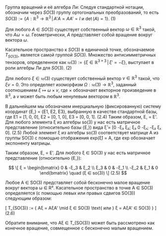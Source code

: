Группа вращений и её алгебра Ли: Следуя стандартной нотации, обозначим через $SO(3)$ группу ортогональных преобразований, то есть $SO(3) := \{A: \mathbb{R}^3 \rightarrow \mathbb{R}^3 \, | \, A'A = AA' = I \text{ и } \det(A) = 1\}$. (1)

Для любого $A \in SO(3)$ существует собственный вектор $\omega \in \mathbb{R}^3$ такой, что $A\omega = \omega$. Геометрически, $A$ представляет собой вращение вокруг вектора $\omega$.

Касательное пространство к $SO(3)$ в единичной точке, обозначаемое $T_{SO(3)}$, является самой группой $SO(3)$. Множество антисимметричных тензоров, определенное как $\mathfrak{so}(3) := \{\xi \in \mathbb{R}^{3 \times 3} \, | \, \xi' = -\xi\}$, выступает в роли алгебры Ли для $SO(3)$. (2)

Для любого $\xi \in \mathfrak{so}(3)$ существует собственный вектор $v \in \mathbb{R}^3$ такой, что $\xi v = 0$. Это определяет изоморфизм $\Omega: \mathfrak{so}(3) \rightarrow \mathbb{R}^3$, заданный соотношением $\xi \mapsto \omega \times v$, где $\times$ обозначает векторное произведение в $\mathbb{R}^3$, а $v$ может быть любым ненулевым вектором в $\mathbb{R}^3$.

В дальнейшем мы обозначаем инерциальную (фиксированную) систему координат {E,} = {E1, E2, E3}, выбранную в качестве стандартной базы, где E1 = [1, 0, 0], E2 = [0, 1, 0], E3 = [0, 0, 1]. (2.4) Таким образом, E, = E'. Для любого элемента ξ из алгебры so(3) у нас есть матричное представление (относительно базы {E,}) вида ξ̂ = [0 -ξ₃ ξ₂; ξ₃ 0 -ξ₁; -ξ₂ ξ₁ 0]. (2.5) Любой элемент ξ из алгебры so(3) соответствует матрице A из группы SO(3) с помощью отображения exp(ξ̂) = A, где exp обозначает экспоненту матрицы.

Таким образом, E, = E'. Для любого ξ ∈ SO(3) у нас есть матричное представление (относительно {E,}):


$$
\[ ξ = \begin{bmatrix} 0 & -ξ_3 & ξ_2 \\ ξ_3 & 0 & -ξ_1 \\ -ξ_2 & ξ_1 & 0 \end{bmatrix} \quad (ξ ∈ so(3)) \] (2.5)
$$


Любое A ∈ SO(3) представляет собой бесконечно малое вращение вокруг вектора ω ∈ R³. Касательное пространство в точке A ∈ SO(3) определяется (с помощью левых или правых сдвигов SO(3)) следующим образом:

\[ T_{SO(3)} := \{ Aξ = AξA' \mid ξ ∈ SO(3) \text{ или } ξ = AξA' ∈ SO(3) \} \] (2.6)

Обратите внимание, что Aξ ∈ T_{SO(3)} может быть рассмотрено как конечное вращение, совмещенное с бесконечно малым вращением.
